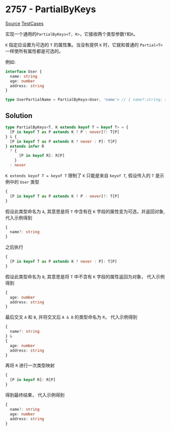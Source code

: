 # 2757 - PartialByKeys

[Source](https://github.com/lybenson/ts-checker/blob/master/src/2757-medium-partialbykeys/template.ts) [TestCases]((https://github.com/lybenson/ts-checker/blob/master/src/2757-medium-partialbykeys/test-cases.ts))

实现一个通用的`PartialByKeys<T, K>`，它接收两个类型参数`T`和`K`。

`K` 指定应设置为可选的 `T` 的属性集。当没有提供 `K` 时，它就和普通的 `Partial<T>` 一样使所有属性都是可选的。

例如:

```ts
interface User {
  name: string
  age: number
  address: string
}

type UserPartialName = PartialByKeys<User, 'name'> // { name?:string; age:number; address:string }
```

## Solution

```ts
type PartialByKeys<T, K extends keyof T = keyof T> = {
  [P in keyof T as P extends K ? P : never]?: T[P]
} & {
  [P in keyof T as P extends K ? never : P]: T[P]
} extends infer R
  ? {
      [P in keyof R]: R[P]
    }
  : never
```

`K extends keyof T = keyof T` 限制了 `K` 只能是来自 `keyof T`, 假设传入的 `T` 是示例中的 `User` 类型

```ts
{
  [P in keyof T as P extends K ? P : never]?: T[P]
}
```

假设此类型命名为 `A`, 其意思是将 `T` 中含有在 `K` 字段的属性变为可选，并返回对象, 代入示例得到

```ts
{
  name?: string
}
```

之后执行

```ts
{
  [P in keyof T as P extends K ? never : P]: T[P]
}
```

假设此类型命名为 `B`, 其意思是将 `T` 中不含有 `K` 字段的属性返回为对象， 代入示例得到

```ts
{
  age: number
  address: string
}
```

最后交叉 `A` 和 `B`, 并将交叉后 `A & B` 的类型命名为 `R`， 代入示例得到

```ts
{
  name?: string
} &
{
  age: number
  address: string
}
```

再将 `R` 进行一次类型映射

```ts
{
  [P in keyof R]: R[P]
}
```

得到最终结果， 代入示例得到

```ts
{
  name?: string
  age: number
  address: string
}
```

